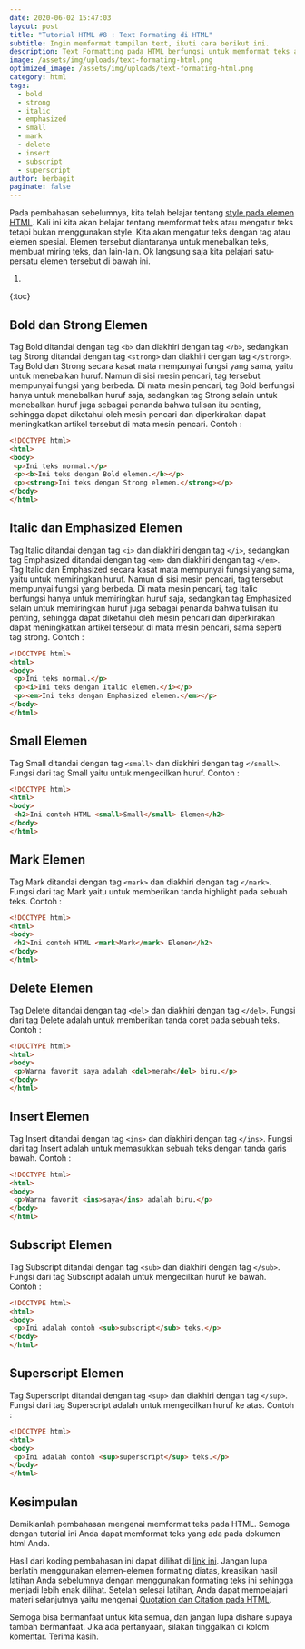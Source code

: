 ```yaml
---
date: 2020-06-02 15:47:03
layout: post
title: "Tutorial HTML #8 : Text Formating di HTML"
subtitle: Ingin memformat tampilan text, ikuti cara berikut ini.
description: Text Formatting pada HTML berfungsi untuk memformat teks atau mengatur teks tetapi bukan menggunakan style melainkan dengan tag atau elemen spesial.
image: /assets/img/uploads/text-formating-html.png
optimized_image: /assets/img/uploads/text-formating-html.png
category: html
tags:
  - bold
  - strong
  - italic
  - emphasized
  - small
  - mark
  - delete
  - insert
  - subscript
  - superscript
author: berbagit
paginate: false
---
```


Pada pembahasan sebelumnya, kita telah belajar tentang [style pada elemen HTML](/style-html). Kali ini kita akan belajar tentang memformat teks atau mengatur teks tetapi bukan menggunakan style. Kita akan mengatur teks dengan tag atau elemen spesial. Elemen tersebut diantaranya untuk menebalkan teks, membuat miring teks, dan lain-lain. Ok langsung saja kita pelajari satu-persatu elemen tersebut di bawah ini.

1. 
{:toc}

## Bold dan Strong Elemen
Tag Bold ditandai dengan tag `<b>` dan diakhiri dengan tag `</b>`, sedangkan tag Strong ditandai dengan tag `<strong>` dan diakhiri dengan tag `</strong>`. Tag Bold dan Strong secara kasat mata mempunyai fungsi yang sama, yaitu untuk menebalkan huruf. Namun di sisi mesin pencari, tag tersebut mempunyai fungsi yang berbeda. Di mata mesin pencari, tag Bold berfungsi hanya untuk menebalkan huruf saja, sedangkan tag Strong selain untuk menebalkan huruf juga sebagai penanda bahwa tulisan itu penting, sehingga dapat diketahui oleh mesin pencari dan diperkirakan dapat meningkatkan artikel tersebut di mata mesin pencari. Contoh :

```html
<!DOCTYPE html>
<html>
<body>
 <p>Ini teks normal.</p>
 <p><b>Ini teks dengan Bold elemen.</b></p>
 <p><strong>Ini teks dengan Strong elemen.</strong></p>
</body>
</html>
```

## Italic dan Emphasized Elemen
Tag Italic ditandai dengan tag `<i>` dan diakhiri dengan tag `</i>`, sedangkan tag Emphasized ditandai dengan tag `<em>` dan diakhiri dengan tag `</em>`. Tag Italic dan Emphasized secara kasat mata mempunyai fungsi yang sama, yaitu untuk memiringkan huruf. Namun di sisi mesin pencari, tag tersebut mempunyai fungsi yang berbeda. Di mata mesin pencari, tag Italic berfungsi hanya untuk memiringkan huruf saja, sedangkan tag Emphasized selain untuk memiringkan huruf juga sebagai penanda bahwa tulisan itu penting, sehingga dapat diketahui oleh mesin pencari dan diperkirakan dapat meningkatkan artikel tersebut di mata mesin pencari, sama seperti tag strong. Contoh :

```html
<!DOCTYPE html>
<html>
<body>
 <p>Ini teks normal.</p>
 <p><i>Ini teks dengan Italic elemen.</i></p>
 <p><em>Ini teks dengan Emphasized elemen.</em></p>
</body>
</html>
```

## Small Elemen
Tag Small ditandai dengan tag `<small>` dan diakhiri dengan tag `</small>`. Fungsi dari tag Small yaitu untuk mengecilkan huruf. Contoh :

```html
<!DOCTYPE html>
<html>
<body>
 <h2>Ini contoh HTML <small>Small</small> Elemen</h2>
</body>
</html>
```

## Mark Elemen
Tag Mark ditandai dengan tag `<mark>` dan diakhiri dengan tag `</mark>`. Fungsi dari tag Mark yaitu untuk memberikan tanda highlight pada sebuah teks. Contoh :

```html
<!DOCTYPE html>
<html>
<body>
 <h2>Ini contoh HTML <mark>Mark</mark> Elemen</h2>
</body>
</html>
```

## Delete Elemen
Tag Delete ditandai dengan tag `<del>` dan diakhiri dengan tag `</del>`. Fungsi dari tag Delete adalah untuk memberikan tanda coret pada sebuah teks. Contoh :

```html
<!DOCTYPE html>
<html>
<body>
 <p>Warna favorit saya adalah <del>merah</del> biru.</p>
</body>
</html>
```

## Insert Elemen
Tag Insert ditandai dengan tag `<ins>` dan diakhiri dengan tag `</ins>`. Fungsi dari tag Insert adalah untuk memasukkan sebuah teks dengan tanda garis bawah. Contoh :

```html
<!DOCTYPE html>
<html>
<body>
 <p>Warna favorit <ins>saya</ins> adalah biru.</p>
</body>
</html>
```

## Subscript Elemen
Tag Subscript ditandai dengan tag `<sub>` dan diakhiri dengan tag `</sub>`. Fungsi dari tag Subscript adalah untuk mengecilkan huruf ke bawah. Contoh :

```html
<!DOCTYPE html>
<html>
<body>
 <p>Ini adalah contoh <sub>subscript</sub> teks.</p>
</body>
</html>
```

## Superscript Elemen
Tag Superscript ditandai dengan tag `<sup>` dan diakhiri dengan tag `</sup>`. Fungsi dari tag Superscript adalah untuk mengecilkan huruf ke atas. Contoh :

```html
<!DOCTYPE html>
<html>
<body>
 <p>Ini adalah contoh <sup>superscript</sup> teks.</p>
</body>
</html>
```

## Kesimpulan
Demikianlah pembahasan mengenai memformat teks pada HTML. Semoga dengan tutorial ini Anda dapat memformat teks yang ada pada dokumen html Anda.

Hasil dari koding pembahasan ini dapat dilihat di [link ini](/demo/html-formating.html). Jangan lupa berlatih menggunakan elemen-elemen formating diatas, kreasikan hasil latihan Anda sebelumnya dengan menggunakan formating teks ini sehingga menjadi lebih enak dilihat. Setelah selesai latihan, Anda dapat mempelajari materi selanjutnya yaitu mengenai [Quotation dan Citation pada HTML](/quotation-citation-html).

Semoga bisa bermanfaat untuk kita semua, dan jangan lupa dishare supaya tambah bermanfaat. Jika ada pertanyaan, silakan tinggalkan di kolom komentar. Terima kasih.